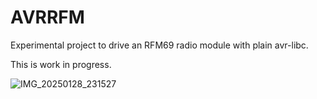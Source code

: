# AVRRFM

Experimental project to drive an RFM69 radio module with plain avr-libc.  

This is work in progress.  

![IMG_20250128_231527](https://github.com/user-attachments/assets/a301e99f-4f12-4e11-af02-e8658f803b8e)
